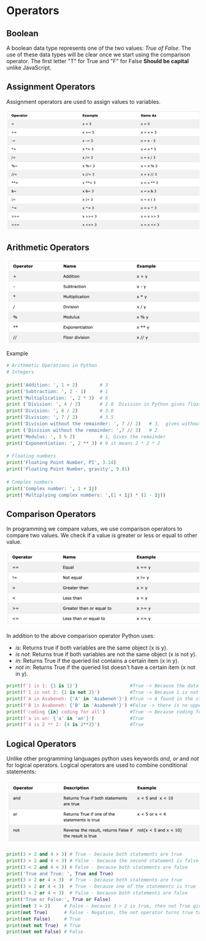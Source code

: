 # Operators

## Boolean

A boolean data type represents one of the two values: _True of False_. The use of these data types will be clear once we start using the comparison operator. The first letter "T" for True and "F" for False **Should be capital** unlike JavaScript.

## Assignment Operators

Assignment operators are used to assign values to variables.

![assignment_operators](./Images/assignment_operators.png)

## Arithmetic Operators

![arithmetic_operators](./Images/arithmetic_operators.png)

Example

```Python
# Arithmetic Operations in Python
# Integers

print('Addition: ', 1 + 2)        # 3
print('Subtraction: ', 2 - 1)     # 1
print('Multiplication: ', 2 * 3)  # 6
print ('Division: ', 4 / 2)       # 2.0  Division in Python gives floating number
print('Division: ', 6 / 2)        # 3.0
print('Division: ', 7 / 2)        # 3.5
print('Division without the remainder: ', 7 // 2)   # 3,  gives without the floating number or without the remaining
print ('Division without the remainder: ',7 // 3)   # 2
print('Modulus: ', 3 % 2)         # 1, Gives the remainder
print('Exponentiation: ', 2 ** 3) # 9 it means 2 * 2 * 2

# Floating numbers
print('Floating Point Number, PI', 3.14)
print('Floating Point Number, gravity', 9.81)

# Complex numbers
print('Complex number: ', 1 + 1j)
print('Multiplying complex numbers: ',(1 + 1j) * (1 - 1j))
```

## Comparison Operators

In programming we compare values, we use comparison operators to compare two values. We check if a value is greater or less or equal to other value.

![comparison_operators](./Images/comparison_operators.png)

In addition to the above comparison operator Python uses:

- _is_: Returns true if both variables are the same object (x is y).
- _is not_: Returns true if both variables are not the same object (x is not y).
- _in_: Returns True if the queried list contains a certain item (x in y).
- _not in_: Returns True if the queried list doesn't have a certain item (x not in y).

```Python
print(f'1 is 1: {1 is 1}')                   #True -> Because the data values are the same
print(f'1 is not 2: {1 is not 2}')           #True -> Because 1 is not 2
print(f'A in Asabeneh: {'A' in 'Asabeneh'}') #True -> A found in the string
print(f'B is Asabeneh: {'B' in 'Asabeneh'}') #False -> there is no uppercase B
print(f'coding {in} coding for all')         #True -> Because coding for all has the word 'coding'
print(f'a in an: {'a' in 'an'}')             #True
print(f'4 is 2 ** 2: {4 is 2**2}')           #True
```

## Logical Operators

Unlike other programming languages python uses keywords _and, or_ and _not_ for logical operators. Logical operators are used to combine conditional statements:

![logical_operators](./Images/logical_operators.png)

```Python
print(3 > 2 and 4 > 3) # True - because both statements are true
print(3 > 2 and 4 < 3) # False - because the second statement is false
print(3 < 2 and 4 < 3) # False - because both statements are false
print('True and True: ', True and True)
print(3 > 2 or 4 > 3)  # True - because both statements are true
print(3 > 2 or 4 < 3)  # True - because one of the statements is true
print(3 < 2 or 4 < 3)  # False - because both statements are false
print('True or False:', True or False)
print(not 3 > 2)     # False - because 3 > 2 is true, then not True gives False
print(not True)      # False - Negation, the not operator turns true to false
print(not False)     # True
print(not not True)  # True
print(not not False) # False
```
